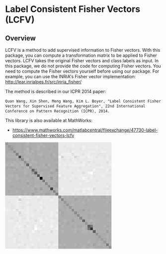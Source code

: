 # Label Consistent Fisher Vectors (LCFV)

## Overview

LCFV is a method to add supervised information to Fisher vectors. With this package, you can compute a transformation matrix to be applied to Fisher vectors. LCFV takes the original Fisher vectors and class labels as input.
In this package, we do not provide the code for computing Fisher vectors. You need to compute the Fisher vectors yourself before using our package. For example, you can use the INRIA's Fisher vector implementation: http://lear.inrialpes.fr/src/inria_fisher/

The method is described in our ICPR 2014 paper:

```
Quan Wang, Xin Shen, Meng Wang, Kim L. Boyer, "Label Consistent Fisher Vectors for Supervised Feature Aggregation", 22nd International Conference on Pattern Recognition (ICPR), 2014.
```

This library is also available at MathWorks:
* https://www.mathworks.com/matlabcentral/fileexchange/47730-label-consistent-fisher-vectors-lcfv

![pic](resources/LCFV_logo.png)